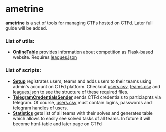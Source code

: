 # ametrine
**ametrine** is a set of tools for managing CTFs hosted on CTFd. Later full guide will be added.

### List of utils:
- **[OnlineTable](src/OnlineTable/OnlineTable.py)** provides information about competition as Flask-based website. Requires [leagues.json](example/leagues.json)

### List of scripts:
- **[Setup](src/Setup.py)** registrates users, teams and adds users to their teams using admin's account on CTFd platform. Checkout [users.csv](example/users.csv), [teams.csv](example/users.csv) and [leagues.json](example/leagues.json) to see the structure of these required files.
- **[TelegramCredentialsSender](src/TelegramCredentialsSender.py)** sends CTFd credentials to particiapnts via telegram. Of course, [users.csv](example/users.csv) must contain logins, passwords and telegram handles of users.
- **[Statistics](src/Statistics.py)** gets list of all teams with their solves and generates table which allows to easily see solved tasks of all teams. In future it will become html-table and later page on CTFd

